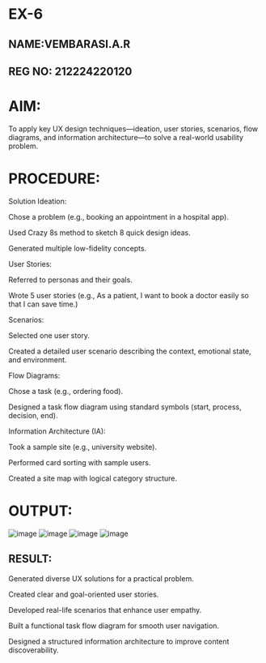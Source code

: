 # EX-6
## NAME:VEMBARASI.A.R
## REG NO: 212224220120
# AIM:
To apply key UX design techniques—ideation, user stories, scenarios, flow diagrams, and information architecture—to solve a real-world usability problem.
# PROCEDURE:
Solution Ideation:

Chose a problem (e.g., booking an appointment in a hospital app).

Used Crazy 8s method to sketch 8 quick design ideas.

Generated multiple low-fidelity concepts.

User Stories:

Referred to personas and their goals.

Wrote 5 user stories (e.g., As a patient, I want to book a doctor easily so that I can save time.)

Scenarios:

Selected one user story.

Created a detailed user scenario describing the context, emotional state, and environment.

Flow Diagrams:

Chose a task (e.g., ordering food).

Designed a task flow diagram using standard symbols (start, process, decision, end).

Information Architecture (IA):

Took a sample site (e.g., university website).

Performed card sorting with sample users.

Created a site map with logical category structure.
# OUTPUT:
![image](https://github.com/user-attachments/assets/08c772fa-6b97-42a2-9d3c-219e6cfaa2fe)
![image](https://github.com/user-attachments/assets/61f95e9b-9605-426b-8e01-2fbfaaf69f3d)
![image](https://github.com/user-attachments/assets/1d2f7abf-c3ad-4ca5-89d9-217b14daf09f)
![image](https://github.com/user-attachments/assets/23f0887f-7f73-435f-ab4e-bf1caf9c8610)
## RESULT:
Generated diverse UX solutions for a practical problem.

Created clear and goal-oriented user stories.

Developed real-life scenarios that enhance user empathy.

Built a functional task flow diagram for smooth user navigation.

Designed a structured information architecture to improve content discoverability.
